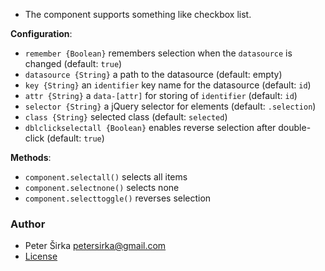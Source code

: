 - The component supports something like checkbox list.

__Configuration__:

- `remember {Boolean}` remembers selection when the `datasource` is changed (default: `true`)
- `datasource {String}` a path to the datasource (default: empty)
- `key {String}` an `identifier` key name for the datasource (default: `id`)
- `attr {String}` a `data-[attr]` for storing of `identifier` (default: `id`)
- `selector {String}` a jQuery selector for elements (default: `.selection`)
- `class {String}` selected class (default: `selected`)
- `dblclickselectall {Boolean}` enables reverse selection after double-click (default: `true`)

__Methods__:

- `component.selectall()` selects all items
- `component.selectnone()` selects none
- `component.selecttoggle()` reverses selection

### Author

- Peter Širka <petersirka@gmail.com>
- [License](https://www.totaljs.com/license/)
